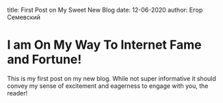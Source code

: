 title: First Post on My Sweet New Blog
date: 12-06-2020
author: Егор Семевский

# I am On My Way To Internet Fame and Fortune!

This is my first post on my new blog. While not super informative it
should convey my sense of excitement and eagerness to engage with you,
the reader!
